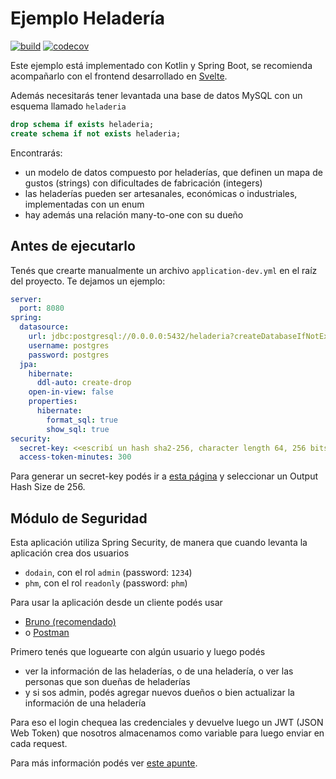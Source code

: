 
# Ejemplo Heladería

[![build](https://github.com/uqbar-project/eg-heladeria-springboot-kotlin/actions/workflows/build.yml/badge.svg)](https://github.com/uqbar-project/eg-heladeria-springboot-kotlin/actions/workflows/build.yml) [![codecov](https://codecov.io/gh/uqbar-project/eg-heladeria-springboot-kotlin/branch/main/graph/badge.svg?token=xQ8TFzLbHV)](https://codecov.io/gh/uqbar-project/eg-heladeria-springboot-kotlin)

Este ejemplo está implementado con Kotlin y Spring Boot, se recomienda acompañarlo con el frontend desarrollado en [Svelte](https://github.com/uqbar-project/eg-heladeria-svelte).

Además necesitarás tener levantada una base de datos MySQL con un esquema llamado `heladeria`

```sql
drop schema if exists heladeria;
create schema if not exists heladeria;
```

Encontrarás:

- un modelo de datos compuesto por heladerías, que definen un mapa de gustos (strings) con dificultades de fabricación (integers)
- las heladerías pueden ser artesanales, económicas o industriales, implementadas con un enum
- hay además una relación many-to-one con su dueño

## Antes de ejecutarlo

Tenés que crearte manualmente un archivo `application-dev.yml` en el raíz del proyecto. Te dejamos un ejemplo:

```yml
server:
  port: 8080
spring:
  datasource:
    url: jdbc:postgresql://0.0.0.0:5432/heladeria?createDatabaseIfNotExist=true
    username: postgres
    password: postgres
  jpa:
    hibernate:
      ddl-auto: create-drop
    open-in-view: false
    properties:
      hibernate:
        format_sql: true
        show_sql: true
security:
  secret-key: <<escribí un hash sha2-256, character length 64, 256 bits>>
  access-token-minutes: 300
```

Para generar un secret-key podés ir a [esta página](https://www.browserling.com/tools/sha2-hash) y seleccionar un Output Hash Size de 256.

## Módulo de Seguridad

Esta aplicación utiliza Spring Security, de manera que cuando levanta la aplicación crea dos usuarios

- `dodain`, con el rol `admin` (password: `1234`)
- `phm`, con el rol `readonly` (password: `phm`)

Para usar la aplicación desde un cliente podés usar

- [Bruno (recomendado)](./Heladeria_Bruno.json)
- o [Postman](./Heladeria_Postman.json)

Primero tenés que loguearte con algún usuario y luego podés 

- ver la información de las heladerías, o de una heladería, o ver las personas que son dueñas de heladerías
- y si sos admin, podés agregar nuevos dueños o bien actualizar la información de una heladería

Para eso el login chequea las credenciales y devuelve luego un JWT (JSON Web Token) que nosotros almacenamos como variable para luego enviar en cada request.

Para más información podés ver [este apunte](https://docs.google.com/presentation/d/1fZw_wVdpESRp7xPIEy9jfBTOtypQLSvvahIldZ1cVBo/edit?usp=sharing).
